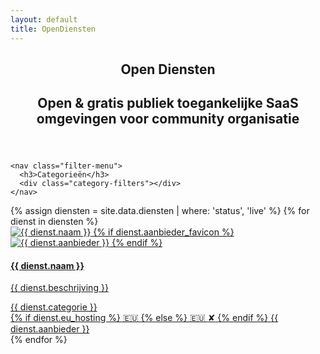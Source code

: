 ```yaml
---
layout: default
title: OpenDiensten
---
```


<div class="app-container">
  <aside class="sidebar">
    <header class="sidebar-header">
      <h1>Open Diensten</h1>
      <h2>Open & gratis publiek toegankelijke SaaS omgevingen voor community organisatie</h2>
    </header>
    
    <nav class="filter-menu">
      <h3>Categorieën</h3>
      <div class="category-filters"></div>
    </nav>
  </aside>
  
  <main class="content-area">
    <div class="services-grid">
      {% assign diensten = site.data.diensten | where: 'status', 'live' %}
      {% for dienst in diensten %}
          <a href="{{ dienst.url }}" class="service-card" target="_blank" data-category="{{ dienst.categorie | slugify }}">
              <div class="favicon-container">
                  <img src="{{ dienst.favicon }}" alt="{{ dienst.naam }}" class="service-favicon">
                  {% if dienst.aanbieder_favicon %}
                  <img src="{{ dienst.aanbieder_favicon }}" alt="{{ dienst.aanbieder }}" class="provider-favicon">
                  {% endif %}
              </div>
              <div class="service-info">
                <h4>{{ dienst.naam }}</h4>
                <p class="service-description">{{ dienst.beschrijving }}</p>
                <div class="service-meta">
                  <span class="category-badge">{{ dienst.categorie }}</span>
                  <div class="provider-info">
                    {% if dienst.eu_hosting %}
                        <span class="eu-flag">🇪🇺</span>
                    {% else %}
                        <span class="non-eu-flag" title="Niet in EU gehost">
                        <span class="eu-flag-base">🇪🇺</span>
                        <span class="prohibited-symbol">✘</span>
                        </span>
                    {% endif %}
                    <span class="provider-name">{{ dienst.aanbieder }}</span>
                  </div>
                </div>
              </div>
          </a>
      {% endfor %}
    </div>
  </main>
</div>

<script>
  document.addEventListener('DOMContentLoaded', function() {
    var categories = {};
    var allServices = [];
    
    document.querySelectorAll('[data-category]').forEach(function(el) {
      var category = el.getAttribute('data-category');
      allServices.push(el);
      if (!categories[category]) {
        categories[category] = [];
      }
      categories[category].push(el);
    });
    
    // Add "All" filter
    var allButton = document.createElement('button');
    allButton.innerText = 'Alle';
    allButton.classList.add('filter-button', 'active');
    allButton.addEventListener('click', function() {
      document.querySelectorAll('.filter-button').forEach(btn => btn.classList.remove('active'));
      this.classList.add('active');
      allServices.forEach(function(service) {
        service.style.display = 'flex';
      });
    });
    document.querySelector('.category-filters').appendChild(allButton);
    
    // Add category filters
    for (var category in categories) {
      var button = document.createElement('button');
      button.innerText = category;
      button.classList.add('filter-button');
      button.setAttribute('data-category', category);
      button.addEventListener('click', function(e) {
        var selectedCategory = e.target.getAttribute('data-category');
        document.querySelectorAll('.filter-button').forEach(btn => btn.classList.remove('active'));
        e.target.classList.add('active');
        
        allServices.forEach(function(service) {
          service.style.display = 'none';
        });
        categories[selectedCategory].forEach(function(service) {
          service.style.display = 'flex';
        });
      });
      document.querySelector('.category-filters').appendChild(button);
    }
  });
</script>